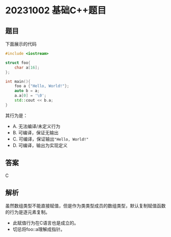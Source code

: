 # 20231002 基础C++题目

## 题目

下面展示的代码

```C++
#include <iostream>

struct foo{
    char a[16];
};

int main(){
    foo a {"Hello, World!"};
    auto b = a;
    a.a[0] = '\0';
    std::cout << b.a;
}
```

其行为是：  

- A. 无法编译/未定义行为
- B. 可编译，保证无输出  
- C. 可编译，保证输出`"Hello, World!"`
- D. 可编译，输出为实现定义

## 答案

C

## 解析

虽然数组类型不能直接赋值，但是作为类类型成员的数组类型，默认复制赋值函数的行为是逐元素复制。

- 此赋值行为在C语言也是成立的。
- 切忌将foo::a理解成指针。
